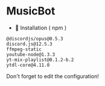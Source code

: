 # MusicBot

- 📑 Installation ( npm )

>
    @discordjs/opus@0.5.3
    discord.js@12.5.3
    ffmpeg-static
    youtube-node@1.3.3
    yt-mix-playlist@0.1.2-b.2
    ytdl-core@4.11.0

Don't forget to edit the configuration!
